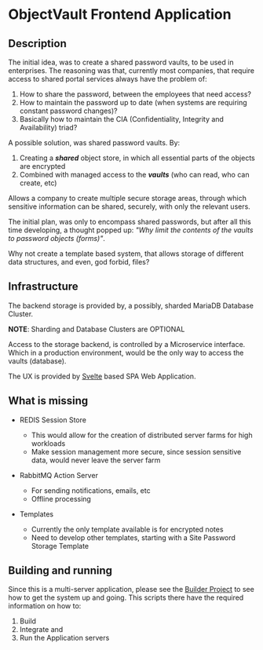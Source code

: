 # ObjectVault Frontend Application

## Description

The initial idea, was to create a shared password vaults, to be used in enterprises.
The reasoning was that, currently most companies, that require access to shared portal services always have the problem of:

1. How to share the password, between the employees that need access?
2. How to maintain the password up to date (when systems are requiring constant password changes)?
3. Basically how to maintain the CIA (Confidentiality, Integrity and Availability) triad?

A possible solution, was shared password vaults. By:

1. Creating a ***shared*** object store, in which all essential parts of the objects are encrypted
2. Combined with managed access to the ***vaults*** (who can read, who can create, etc)

Allows a company to create multiple secure storage areas, through which sensitive information can be shared, securely, with only the relevant users.

The initial plan, was only to encompass shared passwords, but after all this time developing, a thought popped up: *"Why limit the contents of the vaults to password objects (forms)"*.

Why not create a template based system, that allows storage of different data structures, and even, god forbid, files?

## Infrastructure

The backend storage is provided by, a possibly, sharded MariaDB Database Cluster.

**NOTE**: Sharding and Database Clusters are OPTIONAL

Access to the storage backend, is controlled by a Microservice interface. Which in a production environment, would be the only way to access the vaults (database).

The UX is provided by [Svelte](https://svelte.dev) based SPA Web Application.

## What is missing

* REDIS Session Store
  * This would allow for the creation of distributed server farms for high workloads
  * Make session management more secure, since session sensitive data, would never leave the server farm

* RabbitMQ Action Server
  * For sending notifications, emails, etc
  * Offline processing

* Templates
  * Currently the only template available is for encrypted notes
  * Need to develop other templates, starting with a Site Password Storage Template

## Building and running

Since this is a multi-server application, please see the [Builder Project](https://github.com/objectvault/builder) to see how to get the system up and going.
This scripts there have the required information on how to:

1. Build
2. Integrate and
3. Run the Application servers
